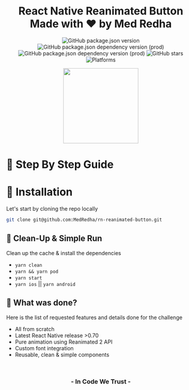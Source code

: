 <p align="center">
  <h1 align="center">
    <b align="center">React Native Reanimated Button</b>
    </br>
    <b align="center">Made with ❤️ by Med Redha </b>
  </h1>
</p>

<p align="center">
		<img alt="GitHub package.json version" src="https://img.shields.io/github/package-json/v/MedRedha/rn-reanimated-button?style=flat&color=blueviolet&logo=GitHub&label=Version">
		<img alt="GitHub package.json dependency version (prod)" src="https://img.shields.io/github/package-json/dependency-version/MedRedha/rn-reanimated-button/react-native?style=flat&logo=React&label=React%20Native">
    <img alt="GitHub package.json dependency version (prod)" src="https://img.shields.io/github/package-json/dependency-version/MedRedha/rn-reanimated-button/dev/prettier?style=flat&color=informational&logo=Prettier&label=Prettier&logoColor=pink">
    <img alt="GitHub stars" src="https://img.shields.io/github/stars/MedRedha/rn-reanimated-button?style=social">
    <img alt="Platforms" src="https://img.shields.io/badge/platform-Android%20%7C%20iOS-blue.svg?style=flat&color=critical&logo=Apple&label=Platform">
</p>

<p align="center">
	<img width="200" align="center" src="https://user-images.githubusercontent.com/49821074/204602845-6fe91d7f-7ec9-4602-8b04-3bf2bf14115c.gif" />  
</p>


# 🧭 Step By Step Guide

# 🚀 Installation

Let's start by cloning the repo locally

```sh
git clone git@github.com:MedRedha/rn-reanimated-button.git
```

## 🧼 Clean-Up & Simple Run

Clean up the cache & install the dependencies

- `yarn clean`
- `yarn && yarn pod`
- `yarn start`
- `yarn ios` || `yarn android`

## 🧼 What was done?

Here is the list of requested features and details done for the challenge  

- All from scratch
- Latest React Native release >0.70
- Pure animation using Reanimated 2 API
- Custom font integration
- Reusable, clean & simple components


</br>

<h3 align="center">
  <b align="center">
      - In Code We Trust - 
  </b>
</h3>
